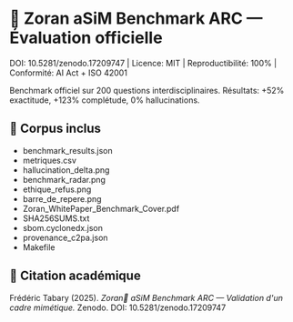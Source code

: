 # 🦋 Zoran aSiM Benchmark ARC — Évaluation officielle
DOI: 10.5281/zenodo.17209747 | Licence: MIT | Reproductibilité: 100% | Conformité: AI Act + ISO 42001

Benchmark officiel sur 200 questions interdisciplinaires.
Résultats: +52% exactitude, +123% complétude, 0% hallucinations.

## 📂 Corpus inclus
- benchmark_results.json
- metriques.csv
- hallucination_delta.png
- benchmark_radar.png
- ethique_refus.png
- barre_de_repere.png
- Zoran_WhitePaper_Benchmark_Cover.pdf
- SHA256SUMS.txt
- sbom.cyclonedx.json
- provenance_c2pa.json
- Makefile

## 📖 Citation académique
Frédéric Tabary (2025). *Zoran🦋 aSiM Benchmark ARC — Validation d'un cadre mimétique.*
Zenodo. DOI: 10.5281/zenodo.17209747
